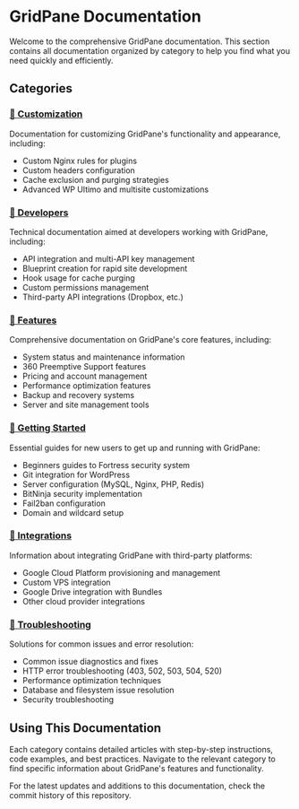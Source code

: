 # GridPane Documentation

Welcome to the comprehensive GridPane documentation. This section contains all documentation organized by category to help you find what you need quickly and efficiently.

## Categories

### [📁 Customization](customization/)
Documentation for customizing GridPane's functionality and appearance, including:
- Custom Nginx rules for plugins
- Custom headers configuration
- Cache exclusion and purging strategies
- Advanced WP Ultimo and multisite customizations

### [📁 Developers](developers/)
Technical documentation aimed at developers working with GridPane, including:
- API integration and multi-API key management
- Blueprint creation for rapid site development
- Hook usage for cache purging
- Custom permissions management
- Third-party API integrations (Dropbox, etc.)

### [📁 Features](features/)
Comprehensive documentation on GridPane's core features, including:
- System status and maintenance information
- 360 Preemptive Support features
- Pricing and account management
- Performance optimization features
- Backup and recovery systems
- Server and site management tools

### [📁 Getting Started](getting-started/)
Essential guides for new users to get up and running with GridPane:
- Beginners guides to Fortress security system
- Git integration for WordPress
- Server configuration (MySQL, Nginx, PHP, Redis)
- BitNinja security implementation
- Fail2ban configuration
- Domain and wildcard setup

### [📁 Integrations](integrations/)
Information about integrating GridPane with third-party platforms:
- Google Cloud Platform provisioning and management
- Custom VPS integration
- Google Drive integration with Bundles
- Other cloud provider integrations

### [📁 Troubleshooting](troubleshooting/)
Solutions for common issues and error resolution:
- Common issue diagnostics and fixes
- HTTP error troubleshooting (403, 502, 503, 504, 520)
- Performance optimization techniques
- Database and filesystem issue resolution
- Security troubleshooting

## Using This Documentation

Each category contains detailed articles with step-by-step instructions, code examples, and best practices. Navigate to the relevant category to find specific information about GridPane's features and functionality.

For the latest updates and additions to this documentation, check the commit history of this repository.